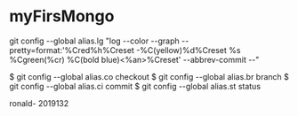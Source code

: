 # myFirsMongo

git config --global alias.lg "log --color --graph --pretty=format:'%Cred%h%Creset -%C(yellow)%d%Creset %s %Cgreen(%cr) %C(bold blue)<%an>%Creset' --abbrev-commit --"

$ git config --global alias.co checkout
$ git config --global alias.br branch
$ git config --global alias.ci commit
$ git config --global alias.st status

ronald- 2019132